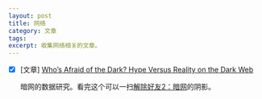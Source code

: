 ```yaml
---
layout: post
title: 网络
category: 文章
tags: 
excerpt: 收集网络相关的文章。
---
```


- [x] [文章] [Who’s Afraid of the Dark? Hype Versus Reality on the Dark Web](https://www.recordedfuture.com/dark-web-reality/)

  暗网的数据研究。看完这个可以一扫[解除好友2：暗网](https://movie.douban.com/subject/26725678/ )的阴影。

